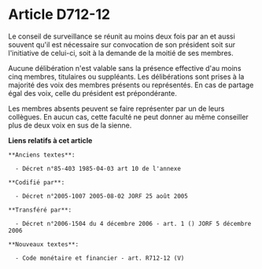 # Article D712-12

Le conseil de surveillance se réunit au moins deux fois par an et aussi souvent qu'il est nécessaire sur convocation de son
président soit sur l'initiative de celui-ci, soit à la demande de la moitié de ses membres.

Aucune délibération n'est valable sans la présence effective d'au moins cinq membres, titulaires ou suppléants. Les
délibérations sont prises à la majorité des voix des membres présents ou représentés. En cas de partage égal des voix, celle
du président est prépondérante.

Les membres absents peuvent se faire représenter par un de leurs collègues. En aucun cas, cette faculté ne peut donner au
même conseiller plus de deux voix en sus de la sienne.

**Liens relatifs à cet article**

	**Anciens textes**:

	  - Décret n°85-403 1985-04-03 art 10 de l'annexe

	**Codifié par**:

	  - Décret n°2005-1007 2005-08-02 JORF 25 août 2005

	**Transféré par**:

	  - Décret n°2006-1504 du 4 décembre 2006 - art. 1 () JORF 5 décembre 2006

	**Nouveaux textes**:

	  - Code monétaire et financier - art. R712-12 (V)
